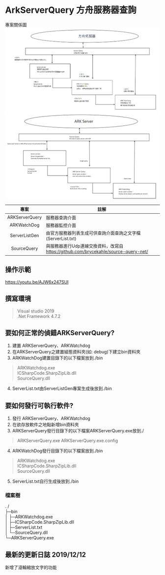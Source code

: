 # ArkServerQuery 方舟服務器查詢
專案關係圖
![專案關係_zh](/img/專案關係_zh.PNG)
![專案關係_en](/img/專案關係_en.PNG)

|專案|註解|
|:-------------:|-------------|
|ARKServerQuery|服務器查詢介面|
|ARKWatchDog|服務器監控介面|
|ServerListGen|由官方服務器列表生成可供查詢介面查詢之文字檔(ServerList.txt)|
|SourceQuery|與服務器進行Udp連線交換資料，改寫自 https://github.com/brycekahle/source-query-net/|


## 操作示範
https://youtu.be/AJW6x247SUI


## 撰寫環境
> Visual studio 2019  
> .Net Framework 4.7.2


## 要如何正常的偵錯ARKServerQuery?
1. 建置 ARKServerQuery、ARKWatchdog  
2. 在ARKServerQuery之建置組態資料夾(如: debug)下建立bin資料夾
3. ARKWatchDog建置目錄下的以下檔案放到./bin  
> ARKWatchdog.exe  
> ICSharpCode.SharpZipLib.dll  
> SourceQuery.dll  
4. ServerList.txt由ServerListGen專案生成後放到./bin  


## 要如何發行可執行軟件?
1. 發行 ARKServerQuery、ARKWatchdog  
2. 在欲存放軟件之地點新增bin資料夾  
3. ARKServerQuery發行目錄下的以下檔案ARKServerQuery.exe放到./  
> ARKServerQuery.exe
> ARKServerQuery.exe.config
4. ARKWatchDog發行目錄下的以下檔案放到./bin  
> ARKWatchdog.exe  
> ICSharpCode.SharpZipLib.dll  
> SourceQuery.dll  
5. ServerList.txt自行生成後放到./bin  


### 檔案樹
. /  
├─bin  
│ ├─ARKWatchdog.exe  
│ ├─ICSharpCode.SharpZipLib.dll  
│ ├─ServerList.txt  
│ └─SourceQuery.dll  
└─ARKServerQuery.exe  

## 最新的更新日誌 2019/12/12
新增了滾輪縮放文字的功能  


